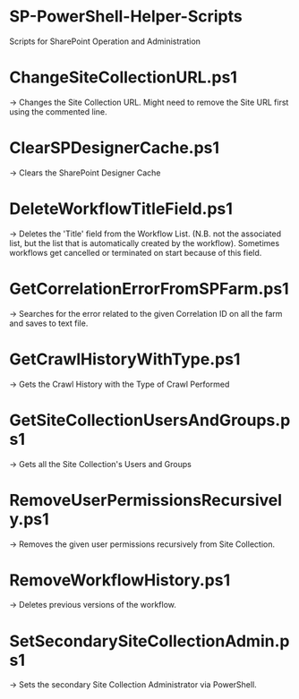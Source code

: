 # SP-PowerShell-Helper-Scripts
Scripts for SharePoint Operation and Administration


# ChangeSiteCollectionURL.ps1 
-> Changes the Site Collection URL. Might need to remove the Site URL first using the commented line.

# ClearSPDesignerCache.ps1
-> Clears the SharePoint Designer Cache

# DeleteWorkflowTitleField.ps1
-> Deletes the 'Title' field from the Workflow List. (N.B. not the associated list, but the list that is automatically created by the workflow). Sometimes workflows get cancelled or terminated on start because of this field.

# GetCorrelationErrorFromSPFarm.ps1
-> Searches for the error related to the given Correlation ID on all the farm and saves to text file.

# GetCrawlHistoryWithType.ps1
-> Gets the Crawl History with the Type of Crawl Performed

# GetSiteCollectionUsersAndGroups.ps1
-> Gets all the Site Collection's Users and Groups

# RemoveUserPermissionsRecursively.ps1
-> Removes the given user permissions recursively from Site Collection.

# RemoveWorkflowHistory.ps1
-> Deletes previous versions of the workflow.

# SetSecondarySiteCollectionAdmin.ps1
-> Sets the secondary Site Collection Administrator via PowerShell.

